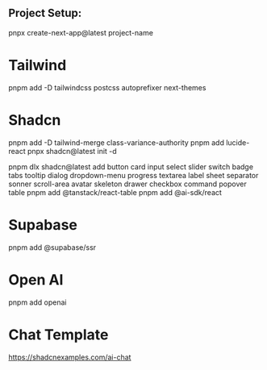 ## Project Setup:

pnpx create-next-app@latest project-name

# Tailwind
pnpm add -D tailwindcss postcss autoprefixer next-themes
# Shadcn
pnpm add -D tailwind-merge class-variance-authority
pnpm add lucide-react
pnpx shadcn@latest init -d

pnpm dlx shadcn@latest add button card input select slider switch badge tabs tooltip dialog dropdown-menu progress textarea label sheet separator sonner scroll-area avatar skeleton drawer checkbox command popover table
pnpm add @tanstack/react-table
pnpm add @ai-sdk/react

# Supabase
pnpm add @supabase/ssr

# Open AI
pnpm add openai

# Chat Template
https://shadcnexamples.com/ai-chat
